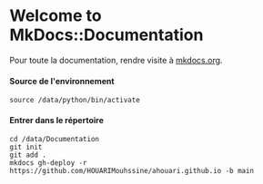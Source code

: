 # Welcome to MkDocs::Documentation

Pour toute la documentation, rendre visite à  [mkdocs.org](http://doc.5.196.93.233.nip.io/).
#### Source de l'environnement
```
source /data/python/bin/activate
```
#### Entrer dans le répertoire 
```
cd /data/Documentation
git init 
git add .
mkdocs gh-deploy -r https://github.com/HOUARIMouhssine/ahouari.github.io -b main
```
